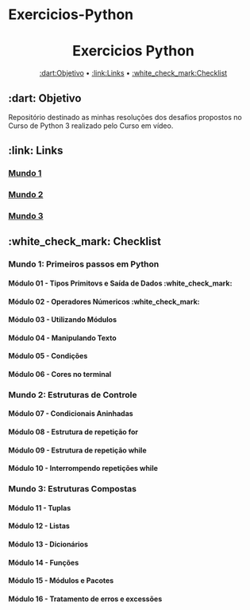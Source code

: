 # Exercicios-Python


<h1 align="center">Exercicios Python</h1>
<p align="center">
 <a href="#Objetivo">:dart:Objetivo</a> •
 <a href="#Links">:link:Links</a> • 
 <a href="#Checklist">:white_check_mark:Checklist</a>
</p>

<h2 id="Objetivo"> :dart: Objetivo </h2>
<p>Repositório destinado as minhas resoluções dos desafios propostos no Curso de Python 3 realizado pelo Curso em vídeo.</p>

<h2 id="Links">:link: Links</h2>
<h3><a href=https://youtube.com/playlist?list=PLHz_AreHm4dlKP6QQCekuIPky1CiwmdI6> Mundo 1</a></h3>
<h3><a href=https://youtube.com/playlist?list=PLHz_AreHm4dk_nZHmxxf_J0WRAqy5Czye>Mundo 2</a></h3>
<h3><a href=https://youtube.com/playlist?list=PLHz_AreHm4dksnH2jVTIVNviIMBVYyFnH>Mundo 3</a></h3>

<h2 id="Checklist" >:white_check_mark: Checklist</h2>

<h3>Mundo 1: Primeiros passos em Python</h3>

<h4>Módulo 01 - Tipos Primitovs e Saída de Dados :white_check_mark: </h4>

<h4>Módulo 02 - Operadores Númericos :white_check_mark: </h4>

<h4>Módulo 03 - Utilizando Módulos </h4>

<h4>Módulo 04 - Manipulando Texto </h4>

<h4>Módulo 05 - Condições </h4> 

<h4>Módulo 06 - Cores no terminal </h4>

<h3>Mundo 2: Estruturas de Controle </h3>

<h4>Módulo 07 - Condicionais Aninhadas</h4>

<h4>Módulo 08 - Estrutura de repetição for</h4>

<h4>Módulo 09 - Estrutura de repetição while</h4>

<h4>Módulo 10 - Interrompendo repetições while</h4>

<h3>Mundo 3: Estruturas Compostas</h3>

<h4>Módulo 11 - Tuplas</h4>

<h4>Módulo 12 - Listas</h4>

<h4>Módulo 13 - Dicionários</h4>

<h4>Módulo 14 - Funções</h4>

<h4>Módulo 15 - Módulos e Pacotes</h4>

<h4>Módulo 16 - Tratamento de erros e excessões</h4>

